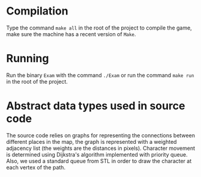 # Compilation

Type the command `make all` in the root of the project to compile the game, make sure the machine has a recent version of `Make`.

# Running

Run the binary `Exam` with the command `./Exam` or run the command `make run` in the root of the project.

# Abstract data types used in source code

The source code relies on graphs for representing the connections between different places in the map, the graph is represented with a weighted adjacency list (the weights are the distances in pixels). Character movement is determined using Dijkstra's algorithm implemented with priority queue. Also, we used a standard queue from STL in order to draw the character at each vertex of the path.

